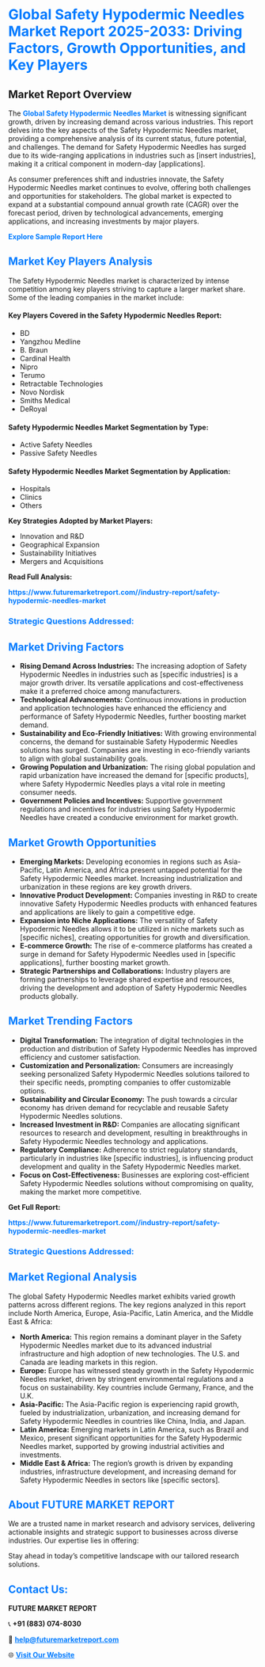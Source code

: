 <h1 style="color: #007BFF;">Global Safety Hypodermic Needles Market Report 2025-2033: Driving Factors, Growth Opportunities, and Key Players</h1>

<section id="overview">
<h2>Market Report Overview</h2>
<p>The <a href="https://www.futuremarketreport.com//industry-report/safety-hypodermic-needles-market" style="color: #007BFF; text-decoration: none;"><strong>Global Safety Hypodermic Needles Market</strong></a> is witnessing significant growth, driven by increasing demand across various industries. This report delves into the key aspects of the Safety Hypodermic Needles market, providing a comprehensive analysis of its current status, future potential, and challenges. The demand for Safety Hypodermic Needles has surged due to its wide-ranging applications in industries such as [insert industries], making it a critical component in modern-day [applications].</p>
<p>As consumer preferences shift and industries innovate, the Safety Hypodermic Needles market continues to evolve, offering both challenges and opportunities for stakeholders. The global market is expected to expand at a substantial compound annual growth rate (CAGR) over the forecast period, driven by technological advancements, emerging applications, and increasing investments by major players.</p>
</section>

<section id="overview">
<p><a href="https://www.futuremarketreport.com//request-sample/reportId=64850" style="color: #007BFF; text-decoration: none;"><strong>Explore Sample Report Here</strong></a></p>
</section>

<section id="key-players">
<h2 style="color: #007BFF;">Market Key Players Analysis</h2>
<p>The Safety Hypodermic Needles market is characterized by intense competition among key players striving to capture a larger market share. Some of the leading companies in the market include:</p>
<h4>Key Players Covered in the Safety Hypodermic Needles Report:</h4>
<ul><li>BD</li><li>Yangzhou Medline</li><li>B. Braun</li><li>Cardinal Health</li><li>Nipro</li><li>Terumo</li><li>Retractable Technologies</li><li>Novo Nordisk</li><li>Smiths Medical</li><li>DeRoyal</li></ul>
<h4>Safety Hypodermic Needles Market Segmentation by Type:</h4>
<ul><li>Active Safety Needles</li><li>Passive Safety Needles</li></ul>

<h4>Safety Hypodermic Needles Market Segmentation by Application:</h4>
<ul><li>Hospitals</li><li>Clinics</li><li>Others</li></ul>
<p><strong>Key Strategies Adopted by Market Players:</strong></p>
<ul>
<li>Innovation and R&D</li>
<li>Geographical Expansion</li>
<li>Sustainability Initiatives</li>
<li>Mergers and Acquisitions</li>
</ul>
</section>

<section>
<p><strong>Read Full Analysis: </strong></p><a href="https://www.futuremarketreport.com//industry-report/safety-hypodermic-needles-market" style="color: #007BFF; text-decoration: none;"><strong>https://www.futuremarketreport.com//industry-report/safety-hypodermic-needles-market</strong></a>
<h3 style="color: #007BFF;">Strategic Questions Addressed:</h3>
</section>

<section id="driving-factors">
<h2 style="color: #007BFF;">Market Driving Factors</h2>
<ul>
<li><strong>Rising Demand Across Industries:</strong> The increasing adoption of Safety Hypodermic Needles in industries such as [specific industries] is a major growth driver. Its versatile applications and cost-effectiveness make it a preferred choice among manufacturers.</li>
<li><strong>Technological Advancements:</strong> Continuous innovations in production and application technologies have enhanced the efficiency and performance of Safety Hypodermic Needles, further boosting market demand.</li>
<li><strong>Sustainability and Eco-Friendly Initiatives:</strong> With growing environmental concerns, the demand for sustainable Safety Hypodermic Needles solutions has surged. Companies are investing in eco-friendly variants to align with global sustainability goals.</li>
<li><strong>Growing Population and Urbanization:</strong> The rising global population and rapid urbanization have increased the demand for [specific products], where Safety Hypodermic Needles plays a vital role in meeting consumer needs.</li>
<li><strong>Government Policies and Incentives:</strong> Supportive government regulations and incentives for industries using Safety Hypodermic Needles have created a conducive environment for market growth.</li>
</ul>
</section>

<section id="growth-opportunities">
<h2 style="color: #007BFF;">Market Growth Opportunities</h2>
<ul>
<li><strong>Emerging Markets:</strong> Developing economies in regions such as Asia-Pacific, Latin America, and Africa present untapped potential for the Safety Hypodermic Needles market. Increasing industrialization and urbanization in these regions are key growth drivers.</li>
<li><strong>Innovative Product Development:</strong> Companies investing in R&D to create innovative Safety Hypodermic Needles products with enhanced features and applications are likely to gain a competitive edge.</li>
<li><strong>Expansion into Niche Applications:</strong> The versatility of Safety Hypodermic Needles allows it to be utilized in niche markets such as [specific niches], creating opportunities for growth and diversification.</li>
<li><strong>E-commerce Growth:</strong> The rise of e-commerce platforms has created a surge in demand for Safety Hypodermic Needles used in [specific applications], further boosting market growth.</li>
<li><strong>Strategic Partnerships and Collaborations:</strong> Industry players are forming partnerships to leverage shared expertise and resources, driving the development and adoption of Safety Hypodermic Needles products globally.</li>
</ul>
</section>

<section id="trending-factors">
<h2 style="color: #007BFF;">Market Trending Factors</h2>
<ul>
<li><strong>Digital Transformation:</strong> The integration of digital technologies in the production and distribution of Safety Hypodermic Needles has improved efficiency and customer satisfaction.</li>
<li><strong>Customization and Personalization:</strong> Consumers are increasingly seeking personalized Safety Hypodermic Needles solutions tailored to their specific needs, prompting companies to offer customizable options.</li>
<li><strong>Sustainability and Circular Economy:</strong> The push towards a circular economy has driven demand for recyclable and reusable Safety Hypodermic Needles solutions.</li>
<li><strong>Increased Investment in R&D:</strong> Companies are allocating significant resources to research and development, resulting in breakthroughs in Safety Hypodermic Needles technology and applications.</li>
<li><strong>Regulatory Compliance:</strong> Adherence to strict regulatory standards, particularly in industries like [specific industries], is influencing product development and quality in the Safety Hypodermic Needles market.</li>
<li><strong>Focus on Cost-Effectiveness:</strong> Businesses are exploring cost-efficient Safety Hypodermic Needles solutions without compromising on quality, making the market more competitive.</li>
</ul>
</section>

<section>
<p><strong>Get Full Report: </strong></p><a href="https://www.futuremarketreport.com//industry-report/safety-hypodermic-needles-market" style="color: #007BFF; text-decoration: none;"><strong>https://www.futuremarketreport.com//industry-report/safety-hypodermic-needles-market</strong></a>
<h3 style="color: #007BFF;">Strategic Questions Addressed:</h3>
</section>


<section id="regional-analysis">
<h2 style="color: #007BFF;">Market Regional Analysis</h2>
<p>The global Safety Hypodermic Needles market exhibits varied growth patterns across different regions. The key regions analyzed in this report include North America, Europe, Asia-Pacific, Latin America, and the Middle East & Africa:</p>
<ul>
<li><strong>North America:</strong> This region remains a dominant player in the Safety Hypodermic Needles market due to its advanced industrial infrastructure and high adoption of new technologies. The U.S. and Canada are leading markets in this region.</li>
<li><strong>Europe:</strong> Europe has witnessed steady growth in the Safety Hypodermic Needles market, driven by stringent environmental regulations and a focus on sustainability. Key countries include Germany, France, and the U.K.</li>
<li><strong>Asia-Pacific:</strong> The Asia-Pacific region is experiencing rapid growth, fueled by industrialization, urbanization, and increasing demand for Safety Hypodermic Needles in countries like China, India, and Japan.</li>
<li><strong>Latin America:</strong> Emerging markets in Latin America, such as Brazil and Mexico, present significant opportunities for the Safety Hypodermic Needles market, supported by growing industrial activities and investments.</li>
<li><strong>Middle East & Africa:</strong> The region’s growth is driven by expanding industries, infrastructure development, and increasing demand for Safety Hypodermic Needles in sectors like [specific sectors].</li>
</ul>
</section>

<footer>
<h2 style="color: #007BFF;">About FUTURE MARKET REPORT</h2>
<p>We are a trusted name in market research and advisory services, delivering actionable insights and strategic support to businesses across diverse industries. Our expertise lies in offering:</p>

<p>Stay ahead in today’s competitive landscape with our tailored research solutions.</p>

<h2 style="color: #007BFF;">Contact Us:</h2>
<p><strong>FUTURE MARKET REPORT</strong></p>
<p>📞 <strong>+91 (883) 074-8030</strong></p>
<p>📧 <strong><a href="mailto:help@futuremarketreport.com" style="color: #007BFF;">help@futuremarketreport.com</a></strong></p>
<p>🌐 <strong><a href="https://www.futuremarketreport.com/" style="color: #007BFF;">Visit Our Website</a></strong></p>
</footer>
